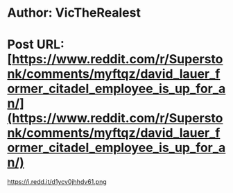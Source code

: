 # Author: VicTheRealest
# Post URL: [https://www.reddit.com/r/Superstonk/comments/myftqz/david_lauer_former_citadel_employee_is_up_for_an/](https://www.reddit.com/r/Superstonk/comments/myftqz/david_lauer_former_citadel_employee_is_up_for_an/)


https://i.redd.it/d1ycv0jhhdv61.png